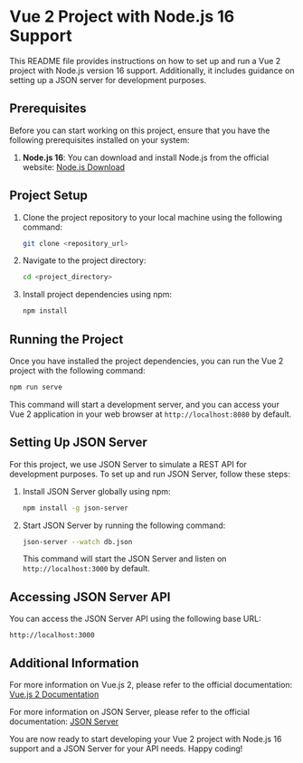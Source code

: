 # Vue 2 Project with Node.js 16 Support

This README file provides instructions on how to set up and run a Vue 2 project with Node.js version 16 support. Additionally, it includes guidance on setting up a JSON server for development purposes.

## Prerequisites

Before you can start working on this project, ensure that you have the following prerequisites installed on your system:

1. **Node.js 16**: You can download and install Node.js from the official website: [Node.js Download](https://nodejs.org/)

## Project Setup

1. Clone the project repository to your local machine using the following command:

   ```bash
   git clone <repository_url>
   ```

2. Navigate to the project directory:

   ```bash
   cd <project_directory>
   ```

3. Install project dependencies using npm:

   ```bash
   npm install
   ```

## Running the Project

Once you have installed the project dependencies, you can run the Vue 2 project with the following command:

```bash
npm run serve
```

This command will start a development server, and you can access your Vue 2 application in your web browser at `http://localhost:8080` by default.

## Setting Up JSON Server

For this project, we use JSON Server to simulate a REST API for development purposes. To set up and run JSON Server, follow these steps:

1. Install JSON Server globally using npm:

   ```bash
   npm install -g json-server
   ```

2. Start JSON Server by running the following command:

   ```bash
   json-server --watch db.json
   ```

   This command will start the JSON Server and listen on `http://localhost:3000` by default.

## Accessing JSON Server API

You can access the JSON Server API using the following base URL:

```
http://localhost:3000
```

## Additional Information

For more information on Vue.js 2, please refer to the official documentation: [Vue.js 2 Documentation](https://vuejs.org/v2/guide/)

For more information on JSON Server, please refer to the official documentation: [JSON Server](https://github.com/typicode/json-server)

You are now ready to start developing your Vue 2 project with Node.js 16 support and a JSON Server for your API needs. Happy coding!
